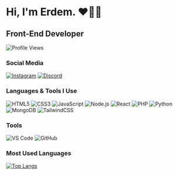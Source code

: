 # Hi, I'm Erdem. ❤️💛👋

## Front-End Developer

![Profile Views](https://komarev.com/ghpvc/?username=ErdemOzbebek&color=blue)

### Social Media
[![Instagram](https://img.shields.io/badge/Instagram-%23E4405F.svg?style=for-the-badge&logo=Instagram&logoColor=white)](https://www.instagram.com/erdemozbebek_)
[![Discord](https://img.shields.io/badge/Discord-%237289DA.svg?style=for-the-badge&logo=discord&logoColor=white)](https://discord.com/users/815668704435896321)

### Languages & Tools I Use
![HTML5](https://img.shields.io/badge/html5-%23E34F26.svg?style=for-the-badge&logo=html5&logoColor=white)
![CSS3](https://img.shields.io/badge/css3-%231572B6.svg?style=for-the-badge&logo=css3&logoColor=white)
![JavaScript](https://img.shields.io/badge/javascript-%23323330.svg?style=for-the-badge&logo=javascript&logoColor=%23F7DF1E)
![Node.js](https://img.shields.io/badge/node.js-%2343853D.svg?style=for-the-badge&logo=node.js&logoColor=white)
![React](https://img.shields.io/badge/react-%2320232a.svg?style=for-the-badge&logo=react&logoColor=%2361DAFB)
![PHP](https://img.shields.io/badge/php-%23777BB4.svg?style=for-the-badge&logo=php&logoColor=white)
![Python](https://img.shields.io/badge/python-%2314354C.svg?style=for-the-badge&logo=python&logoColor=white)
![MongoDB](https://img.shields.io/badge/MongoDB-%2347A248.svg?style=for-the-badge&logo=mongodb&logoColor=white)
![TailwindCSS](https://img.shields.io/badge/tailwindcss-%2338B2AC.svg?style=for-the-badge&logo=tailwind-css&logoColor=white)

### Tools
![VS Code](https://img.shields.io/badge/VSCode-%23007ACC.svg?style=for-the-badge&logo=visual-studio-code&logoColor=white)
![GitHub](https://img.shields.io/badge/github-%23121011.svg?style=for-the-badge&logo=github&logoColor=white)

### Most Used Languages
[![Top Langs](https://github-readme-stats.vercel.app/api/top-langs/?username=ErdemOzbebek&layout=compact)](https://github.com/erslly/github-readme-stats)
